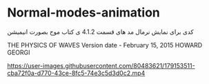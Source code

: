 # Normal-modes-animation

کدی برای نمایش نرمال مد های قسمت 4.1.2 ی کتاب موج بصورت انیمیشن

THE PHYSICS OF WAVES
Version date - February 15, 2015
HOWARD GEORGI

https://user-images.githubusercontent.com/80483621/179153511-cba72f0a-d770-43ce-8fc5-74e3c5d3d0c2.mp4

